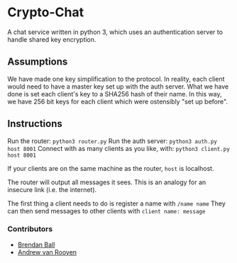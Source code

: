 # Crypto-Chat
A chat service written in python 3, which uses an authentication server to handle shared key encryption.

## Assumptions
We have made one key simplification to the protocol. In reality, each client would need to have a master key set up with the auth server. What we have done is set each client's key to a SHA256 hash of their name. In this way, we have 256 bit keys for each client which were ostensibly "set up before".

## Instructions
Run the router: 
`python3 router.py`
Run the auth server: 
`python3 auth.py host 8001`
Connect with as many clients as you like, with: 
`python3 client.py host 8001`

If your clients are on the same machine as the router, `host` is localhost.

The router will output all messages it sees. This is an analogy for an insecure link (i.e. the internet).

The first thing a client needs to do is register a name with
`/name name`
They can then send messages to other clients with
`client name: message`

### Contributors
+ [Brendan Ball](https://github.com/brendanball)
+ [Andrew van Rooyen](https://github.com/wraithy)
